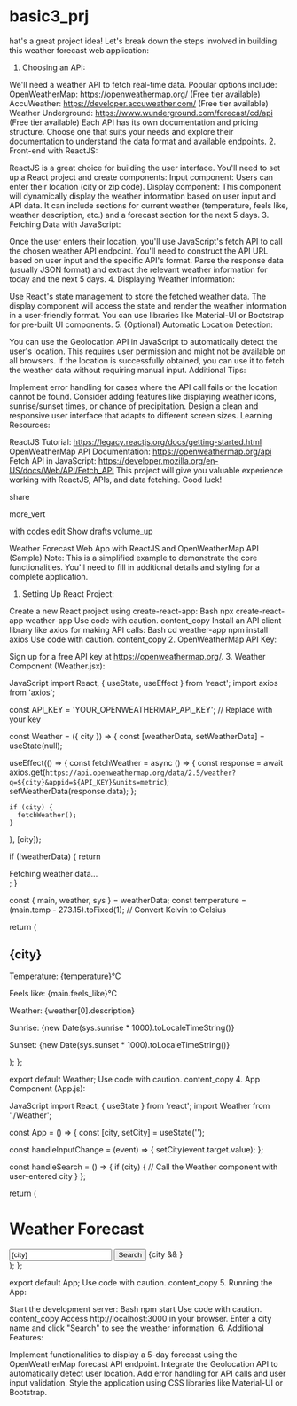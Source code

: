 # basic3_prj
hat's a great project idea! Let's break down the steps involved in building this weather forecast web application:

1. Choosing an API:

We'll need a weather API to fetch real-time data. Popular options include:
OpenWeatherMap: https://openweathermap.org/ (Free tier available)
AccuWeather: https://developer.accuweather.com/ (Free tier available)
Weather Underground: https://www.wunderground.com/forecast/cd/api (Free tier available)
Each API has its own documentation and pricing structure. Choose one that suits your needs and explore their documentation to understand the data format and available endpoints.
2. Front-end with ReactJS:

ReactJS is a great choice for building the user interface. You'll need to set up a React project and create components:
Input component: Users can enter their location (city or zip code).
Display component: This component will dynamically display the weather information based on user input and API data. It can include sections for current weather (temperature, feels like, weather description, etc.) and a forecast section for the next 5 days.
3. Fetching Data with JavaScript:

Once the user enters their location, you'll use JavaScript's fetch API to call the chosen weather API endpoint.
You'll need to construct the API URL based on user input and the specific API's format.
Parse the response data (usually JSON format) and extract the relevant weather information for today and the next 5 days.
4. Displaying Weather Information:

Use React's state management to store the fetched weather data.
The display component will access the state and render the weather information in a user-friendly format. You can use libraries like Material-UI or Bootstrap for pre-built UI components.
5. (Optional) Automatic Location Detection:

You can use the Geolocation API in JavaScript to automatically detect the user's location.
This requires user permission and might not be available on all browsers.
If the location is successfully obtained, you can use it to fetch the weather data without requiring manual input.
Additional Tips:

Implement error handling for cases where the API call fails or the location cannot be found.
Consider adding features like displaying weather icons, sunrise/sunset times, or chance of precipitation.
Design a clean and responsive user interface that adapts to different screen sizes.
Learning Resources:

ReactJS Tutorial: https://legacy.reactjs.org/docs/getting-started.html
OpenWeatherMap API Documentation: https://openweathermap.org/api
Fetch API in JavaScript: https://developer.mozilla.org/en-US/docs/Web/API/Fetch_API
This project will give you valuable experience working with ReactJS, APIs, and data fetching.  Good luck!




share


more_vert

with codes
edit
Show drafts
volume_up

Weather Forecast Web App with ReactJS and OpenWeatherMap API (Sample)
Note: This is a simplified example to demonstrate the core functionalities. You'll need to fill in additional details and styling for a complete application.

1. Setting Up React Project:

Create a new React project using create-react-app:
Bash
npx create-react-app weather-app
Use code with caution.
content_copy
Install an API client library like axios for making API calls:
Bash
cd weather-app
npm install axios
Use code with caution.
content_copy
2. OpenWeatherMap API Key:

Sign up for a free API key at https://openweathermap.org/.
3. Weather Component (Weather.jsx):

JavaScript
import React, { useState, useEffect } from 'react';
import axios from 'axios';

const API_KEY = 'YOUR_OPENWEATHERMAP_API_KEY';  // Replace with your key

const Weather = ({ city }) => {
  const [weatherData, setWeatherData] = useState(null);

  useEffect(() => {
    const fetchWeather = async () => {
      const response = await axios.get(`https://api.openweathermap.org/data/2.5/weather?q=${city}&appid=${API_KEY}&units=metric`);
      setWeatherData(response.data);
    };

    if (city) {
      fetchWeather();
    }
  }, [city]);

  if (!weatherData) {
    return <div>Fetching weather data...</div>;
  }

  const { main, weather, sys } = weatherData;
  const temperature = (main.temp - 273.15).toFixed(1); // Convert Kelvin to Celsius

  return (
    <div className="weather-container">
      <h2>{city}</h2>
      <p>Temperature: {temperature}°C</p>
      <p>Feels like: {main.feels_like}°C</p>
      <p>Weather: {weather[0].description}</p>
      <p>Sunrise: {new Date(sys.sunrise * 1000).toLocaleTimeString()}</p>
      <p>Sunset: {new Date(sys.sunset * 1000).toLocaleTimeString()}</p>
    </div>
  );
};

export default Weather;
Use code with caution.
content_copy
4. App Component (App.js):

JavaScript
import React, { useState } from 'react';
import Weather from './Weather';

const App = () => {
  const [city, setCity] = useState('');

  const handleInputChange = (event) => {
    setCity(event.target.value);
  };

  const handleSearch = () => {
    if (city) {
      // Call the Weather component with user-entered city
    }
  };

  return (
    <div className="App">
      <h1>Weather Forecast</h1>
      <input type="text" value={city} onChange={handleInputChange} placeholder="Enter city name" />
      <button onClick={handleSearch}>Search</button>
      {city && <Weather city={city} />}
    </div>
  );
};

export default App;
Use code with caution.
content_copy
5. Running the App:

Start the development server:
Bash
npm start
Use code with caution.
content_copy
Access http://localhost:3000 in your browser.
Enter a city name and click "Search" to see the weather information.
6. Additional Features:

Implement functionalities to display a 5-day forecast using the OpenWeatherMap forecast API endpoint.
Integrate the Geolocation API to automatically detect user location.
Add error handling for API calls and user input validation.
Style the application using CSS libraries like Material-UI or Bootstrap.
